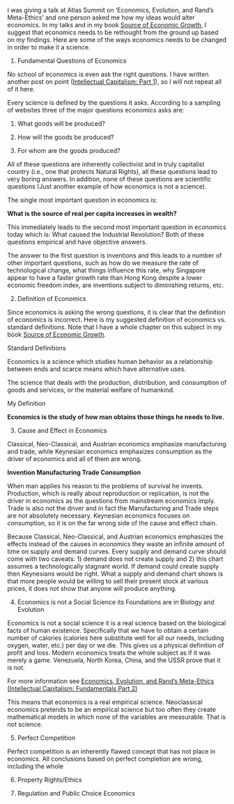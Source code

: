 

I was giving a talk at Atlas Summit on ‘Economics, Evolution, and Rand’s Meta-Ethics’ and one person asked me how my ideas would alter economics. In my talks and in my book [Source of Economic Growth](https://www.amazon.com/Source-Economic-Growth-Dale-Halling/dp/1511829680/ref=sr_1_1?ie=UTF8&qid=1469292199&sr=8-1&keywords=source+of+economic+growth), I suggest that economics needs to be rethought from the ground up based on my findings. Here are some of the ways economics needs to be changed in order to make it a science.

  
  

1) Fundamental Questions of Economics

No school of economics is even ask the right questions. I have written another post on point ([Intellectual Capitalism: Part 1](/home/dbh/Documents/posts/Intellectual%20Capitalism:%20Fundamentals%20Part%201)), so I will not repeat all of it here.

Every science is defined by the questions it asks. According to a sampling of websites three of the major questions economics asks are:

1) What goods will be produced?

2) How will the goods be produced?

3) For whom are the goods produced?

All of these questions are inherently collectivist and in truly capitalist country (i.e., one that protects Natural Rights), all these questions lead to very boring answers. In addition, none of these questions are scientific questions (Just another example of how economics is not a science).

The single most important question in economics is:

**What is the source of real per capita increases in wealth?**

This immediately leads to the second most important question in economics today which is: What caused the Industrial Revolution? Both of these questions empirical and have objective answers.

The answer to the first question is inventions and this leads to a number of other important questions, such as how do we measure the rate of technological change, what things influence this rate, why Singapore appear to have a faster growth rate than Hong Kong despite a lower economic freedom index, are inventions subject to diminishing returns, etc.

  
  

2) Definition of Economics

Since economics is asking the wrong questions, it is clear that the definition of economics is incorrect. Here is my suggested definition of economics vs. standard definitions. Note that I have a whole chapter on this subject in my book [Source of Economic Growth](https://www.amazon.com/Source-Economic-Growth-Dale-Halling/dp/1511829680/ref=sr_1_1?ie=UTF8&qid=1469292199&sr=8-1&keywords=source+of+economic+growth).

Standard Definitions

Economics is a science which studies human behavior as a relationship between ends and scarce means which have alternative uses.

The science that deals with the production, distribution, and consumption of goods and services, or the material welfare of humankind.

My Definition

**Economics is the study of how man obtains those things he needs to live.**

  
  

3) Cause and Effect in Economics

Classical, Neo-Classical, and Austrian economics emphasize manufacturing and trade, while Keynesian economics emphasizes consumption as the driver of economics and all of them are wrong.

**Invention Manufacturing Trade Consumption**

When man applies his reason to the problems of survival he invents. Production, which is really about reproduction or replication, is not the driver in economics as the questions from mainstream economics imply. Trade is also not the driver and in fact the Manufacturing and Trade steps are not absolutely necessary. Keynesian economics focuses on consumption, so it is on the far wrong side of the cause and effect chain.

Because Classical, Neo-Classical, and Austrian economics emphasizes the effects instead of the causes in economics they waste an infinite amount of time on supply and demand curves. Every supply and demand curve should come with two caveats: 1) demand does not create supply and 2) this chart assumes a technologically stagnant world. If demand could create supply then Keynesians would be right. What a supply and demand chart shows is that more people would be willing to sell their present stock at various prices, it does not show that anyone will produce anything.

  
  

4) Economics is not a Social Science its Foundations are in Biology and Evolution

Economics is not a social science it is a real science based on the biological facts of human existence. Specifically that we have to obtain a certain number of calories (calories here substitute well for all our needs, including oxygen, water, etc.) per day or we die. This gives us a physical definition of profit and loss. Modern economics treats the whole subject as if it was merely a game. Venezuela, North Korea, China, and the USSR prove that it is not.

For more information see [Economics, Evolution, and Rand’s Meta-Ethics (Intellectual Capitalism: Fundamentals Part 2)](https://hallingblog.com/2016/02/29/economics-evolution-and-rands-meta-ethics-intellectual-capitalism-fundamentals-part-2/)

This means that economics is a real empirical science. Neoclassical economics pretends to be an empirical science but too often they create mathematical models in which none of the variables are measurable. That is not science.

  
  

5) Perfect Competition

Perfect competition is an inherently flawed concept that has not place in economics. All conclusions based on perfect completion are wrong, including the whole

  
  

  
  

  
  

  
  

6) Property Rights/Ethics

  
  

7) Regulation and Public Choice Economics
